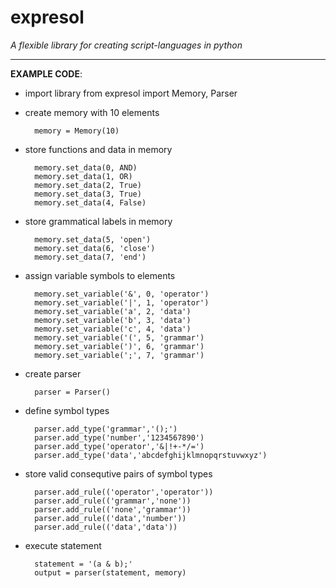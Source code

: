# expresol

*A flexible library for creating script-languages in python*

---

__EXAMPLE CODE__:

- import library
        from expresol import Memory, Parser

- create memory with 10 elements

        memory = Memory(10)

- store functions and data in memory

        memory.set_data(0, AND)
        memory.set_data(1, OR)
        memory.set_data(2, True)
        memory.set_data(3, True)
        memory.set_data(4, False)

- store grammatical labels in memory

        memory.set_data(5, 'open')
        memory.set_data(6, 'close')
        memory.set_data(7, 'end')

- assign variable symbols to elements

        memory.set_variable('&', 0, 'operator')
        memory.set_variable('|', 1, 'operator')
        memory.set_variable('a', 2, 'data')
        memory.set_variable('b', 3, 'data')
        memory.set_variable('c', 4, 'data')
        memory.set_variable('(', 5, 'grammar')
        memory.set_variable(')', 6, 'grammar')
        memory.set_variable(';', 7, 'grammar')

- create parser

        parser = Parser()

- define symbol types

        parser.add_type('grammar','();')
        parser.add_type('number','1234567890')
        parser.add_type('operator','&|!+-*/=')
        parser.add_type('data','abcdefghijklmnopqrstuvwxyz')


- store valid consequtive pairs of symbol types

        parser.add_rule(('operator','operator'))
        parser.add_rule(('grammar','none'))
        parser.add_rule(('none','grammar'))
        parser.add_rule(('data','number'))
        parser.add_rule(('data','data'))

- execute statement

        statement = '(a & b);'
        output = parser(statement, memory)
